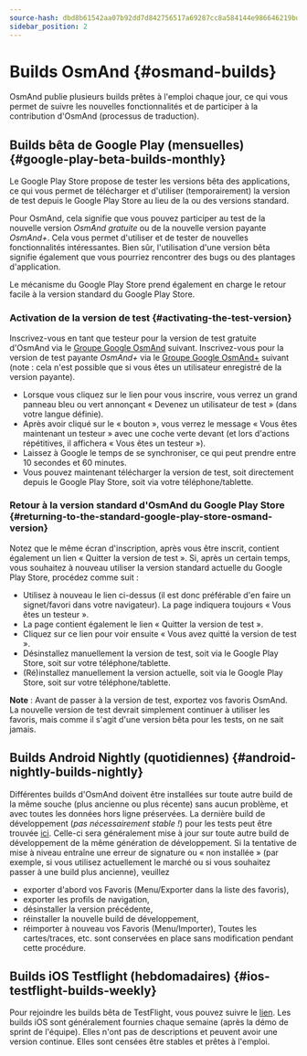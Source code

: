 ```yaml
---
source-hash: dbd8b61542aa07b92dd7d842756517a69287cc8a584144e986646219bdfa3dd4
sidebar_position: 2
---
```


# Builds OsmAnd {#osmand-builds}

OsmAnd publie plusieurs builds prêtes à l'emploi chaque jour, ce qui vous permet de suivre les nouvelles fonctionnalités et de participer à la contribution d'OsmAnd (processus de traduction).

## Builds bêta de Google Play (mensuelles) {#google-play-beta-builds-monthly}

Le Google Play Store propose de tester les versions bêta des
applications, ce qui vous permet de télécharger et d'utiliser (temporairement) la version de test
depuis le Google Play Store au lieu de la ou des versions standard.

Pour OsmAnd, cela signifie que vous pouvez participer au test de la nouvelle version *OsmAnd
gratuite* ou de la nouvelle version payante *OsmAnd+*. Cela vous permet d'utiliser et de tester
de nouvelles fonctionnalités intéressantes. Bien sûr, l'utilisation d'une version bêta signifie également que
vous pourriez rencontrer des bugs ou des plantages d'application.

Le mécanisme du Google Play Store prend également en charge le retour facile à la
version standard du Google Play Store.


### Activation de la version de test {#activating-the-test-version}

Inscrivez-vous en tant que testeur pour la version de test gratuite d'OsmAnd via le [Groupe Google OsmAnd](https://play.google.com/apps/testing/net.osmand) suivant. Inscrivez-vous pour la version de test payante *OsmAnd+* via le [Groupe Google OsmAnd+](https://play.google.com/apps/testing/net.osmand.plus/testing) suivant (note : cela n'est possible que si vous êtes un utilisateur enregistré de la version payante).

- Lorsque vous cliquez sur le lien pour vous inscrire, vous verrez un grand panneau bleu ou vert annonçant « Devenez un utilisateur de test » (dans votre langue définie).
- Après avoir cliqué sur le « bouton », vous verrez le message « Vous êtes maintenant un testeur » avec une coche verte devant (et lors d'actions répétitives, il affichera « Vous êtes un testeur »).
- Laissez à Google le temps de se synchroniser, ce qui peut prendre entre 10 secondes et 60 minutes.
- Vous pouvez maintenant télécharger la version de test, soit directement depuis le Google Play Store, soit via votre téléphone/tablette.

### Retour à la version standard d'OsmAnd du Google Play Store {#returning-to-the-standard-google-play-store-osmand-version}

Notez que le même écran d'inscription, après vous être inscrit, contient également un lien « Quitter la version de test ». Si, après un certain temps, vous souhaitez à nouveau utiliser la version standard actuelle du Google Play Store, procédez comme suit :

- Utilisez à nouveau le lien ci-dessus (il est donc préférable d'en faire un signet/favori dans votre navigateur). La page indiquera toujours « Vous êtes un testeur ».
- La page contient également le lien « Quitter la version de test ».
- Cliquez sur ce lien pour voir ensuite « Vous avez quitté la version de test ».
- Désinstallez manuellement la version de test, soit via le Google Play Store, soit sur votre téléphone/tablette.
- (Ré)installez manuellement la version actuelle, soit via le Google Play Store, soit sur votre téléphone/tablette.

**Note** : Avant de passer à la version de test, exportez vos favoris OsmAnd. La nouvelle version de test devrait simplement continuer à utiliser les favoris, mais comme il s'agit d'une version bêta pour les tests, on ne sait jamais.

## Builds Android Nightly (quotidiennes) {#android-nightly-builds-nightly}

Différentes builds d'OsmAnd doivent être installées sur toute autre build de la même souche (plus ancienne ou plus récente) sans aucun problème, et avec toutes les données hors ligne préservées. La dernière build de développement (*pas nécessairement stable !*) pour les tests peut être trouvée [ici](https://download.osmand.net/latest-night-build/OsmAnd-default.apk). Celle-ci sera généralement mise à jour sur toute autre build de développement de la même génération de développement. Si la tentative de mise à niveau entraîne une erreur de signature ou « non installée » (par exemple, si vous utilisez actuellement le marché ou si vous souhaitez passer à une build plus ancienne), veuillez

- exporter d'abord vos Favoris (Menu/Exporter dans la liste des favoris),
- exporter les profils de navigation,
- désinstaller la version précédente,
- réinstaller la nouvelle build de développement,
- réimporter à nouveau vos Favoris (Menu/Importer),
Toutes les cartes/traces, etc. sont conservées en place sans modification pendant cette procédure.

## Builds iOS Testflight (hebdomadaires) {#ios-testflight-builds-weekly}

Pour rejoindre les builds bêta de TestFlight, vous pouvez suivre le [lien](https://testflight.apple.com/join/7poGNCKy). Les builds iOS sont généralement fournies chaque semaine (après la démo de sprint de l'équipe). Elles n'ont pas de descriptions et peuvent avoir une version continue. Elles sont censées être stables et prêtes à l'emploi.
